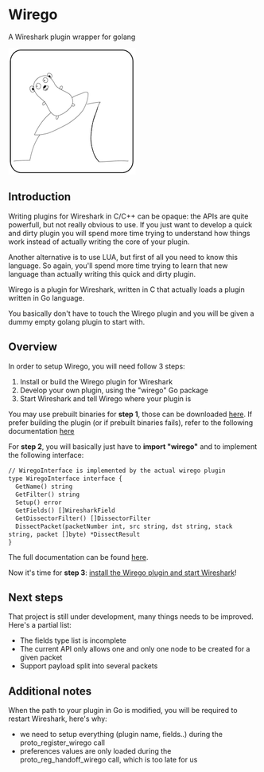 # Wirego

A Wireshark plugin wrapper for golang


![Wirego Logo](./img/wirego_logo_small.png)

## Introduction

Writing plugins for Wireshark in C/C++ can be opaque: the APIs are quite powerfull, but not really obvious to use. If you just want to develop a quick and dirty plugin you will spend more time trying to understand how things work instead of actually writing the core of your plugin.

Another alternative is to use LUA, but first of all you need to know this language. So again, you'll spend more time trying to learn that new language than actually writing this quick and dirty plugin.


Wirego is a plugin for Wireshark, written in C that actually loads a plugin written in Go language.

You basically don't have to touch the Wirego plugin and you will be given a dummy empty golang plugin to start with.


## Overview

In order to setup Wirego, you will need follow 3 steps:

  1. Install or build the Wirego plugin for Wireshark
  2. Develop your own plugin, using the "wirego" Go package
  3. Start Wireshark and tell Wirego where your plugin is

You may use prebuilt binaries for **step 1**, those can be downloaded [here](https://github.com/quarkslab/wirego/releases).
If prefer building the plugin (or if prebuilt binaries fails), refer to the following documentation [here](BUILD_WIREGO.md)


For **step 2**, you will basically just have to __import "wirego"__ and to implement the following interface:

    // WiregoInterface is implemented by the actual wirego plugin
    type WiregoInterface interface {
      GetName() string
      GetFilter() string
      Setup() error
      GetFields() []WiresharkField
      GetDissectorFilter() []DissectorFilter
      DissectPacket(packetNumber int, src string, dst string, stack string, packet []byte) *DissectResult
    }

The full documentation can be found [here](DEVGUIDE.md).


Now it's time for **step 3**: [install the Wirego plugin and start Wireshark](RUNNING.md)!


## Next steps

That project is still under development, many things needs to be improved.
Here's a partial list:

  - The fields type list is incomplete
  - The current API only allows one and only one node to be created for a given packet
  - Support payload split into several packets

## Additional notes

When the path to your plugin in Go is modified, you will be required to restart Wireshark, here's why:

  - we need to setup everything (plugin name, fields..) during the proto_register_wirego call
  - preferences values are only loaded during the proto_reg_handoff_wirego call, which is too late for us